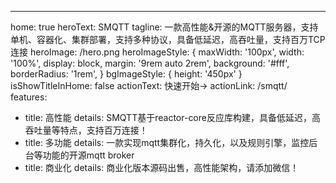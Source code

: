 ---
home: true
heroText: SMQTT
tagline: 一款高性能&开源的MQTT服务器，支持单机、容器化、集群部署，支持多种协议，具备低延迟，高吞吐量，支持百万TCP连接
heroImage: /hero.png
heroImageStyle: {
   maxWidth: '100px',
   width: '100%',
   display: block,
   margin: '9rem auto 2rem',
   background: '#fff',
   borderRadius: '1rem',
}
bgImageStyle: {
  height: '450px'
}
isShowTitleInHome: false
actionText: 快速开始→
actionLink: /smqtt/
features:

- title: 高性能
  details: SMQTT基于reactor-core反应库构建，具备低延迟，高吞吐量等特点，支持百万连接！
- title: 多功能
  details: 一款实现mqtt集群化，持久化，以及规则引擎，监控后台等功能的开源mqtt broker
- title: 商业化
  details: 
     商业化版本源码出售，高性能架构，请添加微信！



